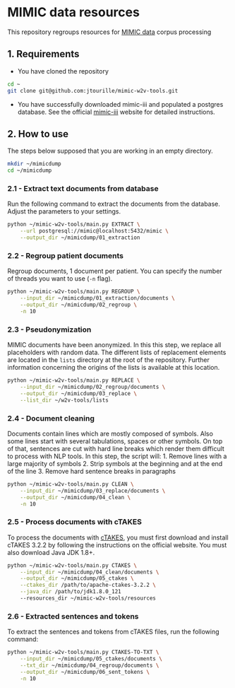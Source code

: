 # MIMIC data resources

This repository regroups resources for [MIMIC data](https://mimic.physionet.org/) corpus processing

## 1. Requirements
* You have cloned the repository

 ```bash
 cd ~
 git clone git@github.com:jtourille/mimic-w2v-tools.git
 ```
* You have successfully downloaded mimic-iii and populated a postgres database. See the official 
[mimic-iii](https://mimic.physionet.org/) website for detailed instructions.

## 2. How to use

The steps below supposed that you are working in an empty directory.

```bash
mkdir ~/mimicdump
cd ~/mimicdump
```

### 2.1 - Extract text documents from database

Run the following command to extract the documents from the database. Adjust the parameters to your settings.

```bash
python ~/mimic-w2v-tools/main.py EXTRACT \
    --url postgresql://mimic@localhost:5432/mimic \
    --output_dir ~/mimicdump/01_extraction
```
### 2.2 - Regroup patient documents

Regroup documents, 1 document per patient. You can specify the number of threads you want to use (`-n` flag).

```bash
python ~/mimic-w2v-tools/main.py REGROUP \
    --input_dir ~/mimicdump/01_extraction/documents \
    --output_dir ~/mimicdump/02_regroup \
    -n 10
```

### 2.3 - Pseudonymization

MIMIC documents have been anonymized. In this this step, we replace all placeholders with random data. 
The different lists of replacement elements are located in the `lists` directory at the root of the
repository. Further information concerning the origins of the lists is available at this location.

```bash
python ~/mimic-w2v-tools/main.py REPLACE \
    --input_dir ~/mimicdump/02_regroup/documents \
    --output_dir ~/mimicdump/03_replace \
    --list_dir ~/w2v-tools/lists
```

### 2.4 - Document cleaning

Documents contain lines which are mostly composed of symbols. Also some lines start with several tabulations, spaces or
 other symbols. On top of that, sentences are cut with hard line breaks which render them difficult to process
 with NLP tools. In this step, the script will:
    1. Remove lines with a large majority of symbols
    2. Strip symbols at the beginning and at the end of the line
    3. Remove hard sentence breaks in paragraphs
    
```bash
python ~/mimic-w2v-tools/main.py CLEAN \
    --input_dir ~/mimicdump/03_replace/documents \
    --output_dir ~/mimicdump/04_clean \
    -n 10
```

### 2.5 - Process documents with cTAKES

To process the documents with [cTAKES](http://ctakes.apache.org/), you must first download and install cTAKES 3.2.2 by 
following the instructions on the official website. You must also download Java JDK 1.8+.

```bash
python ~/mimic-w2v-tools/main.py CTAKES \
    --input_dir ~/mimicdump/04_clean/documents \
    --output_dir ~/mimicdump/05_ctakes \
    --ctakes_dir /path/to/apache-ctakes-3.2.2 \
    --java_dir /path/to/jdk1.8.0_121
    --resources_dir ~/mimic-w2v-tools/resources 
```

### 2.6 - Extracted sentences and tokens

To extract the sentences and tokens from cTAKES files, run the following command:

```bash
python ~/mimic-w2v-tools/main.py CTAKES-TO-TXT \
    --input_dir ~/mimicdump/05_ctakes/documents \
    --txt_dir ~/mimicdump/04_regroup/documents \
    --output_dir ~/mimicdump/06_sent_tokens \
    -n 10
```
